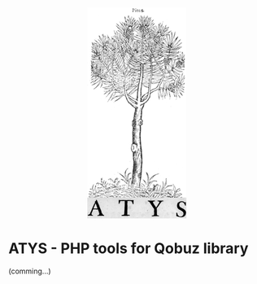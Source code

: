 <p align="center">
  <img src="Atys.png" alt="Atys Logo">
</p>   

ATYS - PHP tools for Qobuz library
===========================


(comming...)